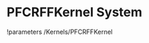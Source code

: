 <!-- MOOSE Documentation Stub: Remove this when content is added. -->

# PFCRFFKernel System
!parameters /Kernels/PFCRFFKernel


